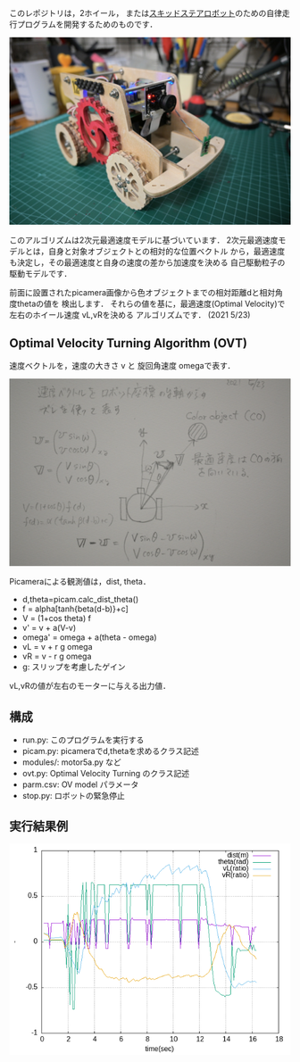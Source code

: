 このレポジトリは，2ホイール，
または[スキッドステアロボット](https://github.com/HondaLab/SSR2)のための自律走行プログラムを開発するためのものです．

<img src='https://github.com/HondaLab/2D_OVTurning/blob/honda/SSR2.JPG' width=600>

このアルゴリズムは2次元最適速度モデルに基づいています．
2次元最適速度モデルとは，自身と対象オブジェクトとの相対的な位置ベクトル
から，最適速度も決定し，その最適速度と自身の速度の差から加速度を決める
自己駆動粒子の駆動モデルです．

前面に設置されたpicamera画像から色オブジェクトまでの相対距離dと相対角度thetaの値を
検出します．
それらの値を基に，最適速度(Optimal Velocity)で左右のホイール速度 vL,vRを決める
アルゴリズムです．
(2021 5/23)


## Optimal Velocity Turning Algorithm (OVT)
速度ベクトルを，速度の大きさ v と 旋回角速度 omegaで表す．

<img src='https://github.com/HondaLab/2D_OVTurning/blob/honda/OVTurning.JPG' width=600>

Picameraによる観測値は，dist, theta．
  * d,theta=picam.calc_dist_theta()
  * f = alpha[tanh{beta(d-b)}+c]
  * V = (1+cos theta) f
  * v' = v + a(V-v)
  * omega' = omega + a(theta - omega)
  * vL = v + r g omega  
  * vR = v - r g omega
  * g: スリップを考慮したゲイン

vL,vRの値が左右のモーターに与える出力値．

## 構成
  * run.py: このプログラムを実行する
  * picam.py: picameraでd,thetaを求めるクラス記述
  * modules/: motor5a.py など
  * ovt.py: Optimal Velocity Turning のクラス記述
  * parm.csv: OV model パラメータ
  * stop.py: ロボットの緊急停止

## 実行結果例
<img src='https://github.com/HondaLab/2D_OVTurning/blob/honda/result.png' width=600>
  
